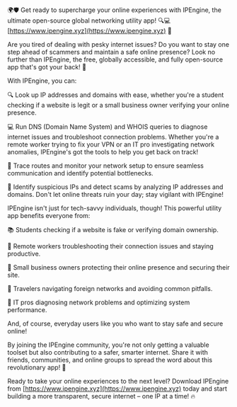 🌍🛡️ Get ready to supercharge your online experiences with IPEngine, the ultimate open-source global networking utility app! 🔍💻 [https://www.ipengine.xyz](https://www.ipengine.xyz) 🚀

Are you tired of dealing with pesky internet issues? Do you want to stay one step ahead of scammers and maintain a safe online presence? Look no further than IPEngine, the free, globally accessible, and fully open-source app that's got your back! 💪

With IPEngine, you can:

🔍 Look up IP addresses and domains with ease, whether you're a student checking if a website is legit or a small business owner verifying your online presence.

💻 Run DNS (Domain Name System) and WHOIS queries to diagnose internet issues and troubleshoot connection problems. Whether you're a remote worker trying to fix your VPN or an IT pro investigating network anomalies, IPEngine's got the tools to help you get back on track!

📍 Trace routes and monitor your network setup to ensure seamless communication and identify potential bottlenecks.

💪 Identify suspicious IPs and detect scams by analyzing IP addresses and domains. Don't let online threats ruin your day; stay vigilant with IPEngine!

IPEngine isn't just for tech-savvy individuals, though! This powerful utility app benefits everyone from:

📚 Students checking if a website is fake or verifying domain ownership.

💼 Remote workers troubleshooting their connection issues and staying productive.

🏢 Small business owners protecting their online presence and securing their site.

👥 Travelers navigating foreign networks and avoiding common pitfalls.

🔧 IT pros diagnosing network problems and optimizing system performance.

And, of course, everyday users like you who want to stay safe and secure online!

By joining the IPEngine community, you're not only getting a valuable toolset but also contributing to a safer, smarter internet. Share it with friends, communities, and online groups to spread the word about this revolutionary app! 📢

Ready to take your online experiences to the next level? Download IPEngine from [https://www.ipengine.xyz](https://www.ipengine.xyz) today and start building a more transparent, secure internet – one IP at a time! 🔥